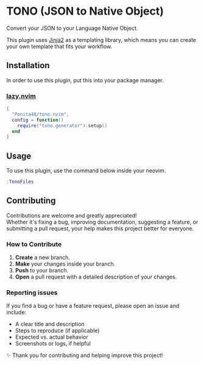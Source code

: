 # TONO (JSON to Native Object)

Convert your JSON to your Language Native Object.

This plugin uses [Jinja2](https://jinja.palletsprojects.com/en/stable/) as a templating library, which means you can create your own template that fits your workflow.

## Installation

In order to use this plugin, put this into your package manager.

### [lazy.nvim](https://github.com/folke/lazy.nvim)
```lua
{
  "Ponita48/tono.nvim",
  config = function()
    require("tono.generator").setup()
  end
}
```

## Usage

To use this plugin, use the command below inside your neovim.

```lua
:TonoFiles
```

## Contributing

Contributions are welcome and greatly appreciated!  
Whether it's fixing a bug, improving documentation, suggesting a feature, or submitting a pull request, your help makes this project better for everyone.

### How to Contribute

1. **Create** a new branch.
2. **Make** your changes inside your branch.
3. **Push** to your branch.
4. **Open** a pull request with a detailed description of your changes.


### Reporting issues

If you find a bug or have a feature request, please open an issue and include:

- A clear title and description
- Steps to reproduce (if applicable)
- Expected vs. actual behavior
- Screenshots or logs, if helpful

✨ Thank you for contributing and helping improve this project!

